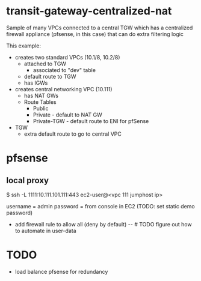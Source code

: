 # transit-gateway-centralized-nat

Sample of many VPCs connected to a central TGW which has a centralized firewall appliance (pfsense, in this case) that
can do extra filtering logic

This example:

- creates two standard VPCs (10.1/8, 10.2/8)
    - attached to TGW
        - associated to "dev" table
    - default route to TGW
    - has IGWs
- creates central networking VPC (10.111)
    - has NAT GWs
    - Route Tables
        - Public
        - Private - default to NAT GW
        - Private-TGW - default route to ENI for pfSense
- TGW
    - extra default route to go to central VPC

# pfsense

## local proxy

$ ssh -L 1111:10.111.101.111:443 ec2-user@<vpc 111 jumphost ip>

username = admin password = from console in EC2 (TODO: set static demo password)

- add firewall rule to allow all (deny by default)
  -- # TODO figure out how to automate in user-data

# TODO

- load balance pfsense for redundancy